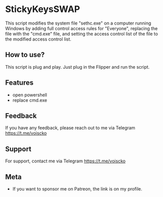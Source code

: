 
# StickyKeysSWAP

This script modifies the system file "sethc.exe" on a computer running Windows by adding full control access rules for "Everyone", replacing the file with the "cmd.exe" file, and setting the access control list of the file to the modified access control list.

## How to use?

This script is plug and play. Just plug in the Flipper and run the script.


## Features

- open powershell 
- replace cmd.exe



## Feedback

If you have any feedback, please reach out to me via Telegram https://t.me/voiscko






## Support

For support, contact me via Telegram https://t.me/voiscko


## Meta


- If you want to sponsor me on Patreon, the link is on my profile.


